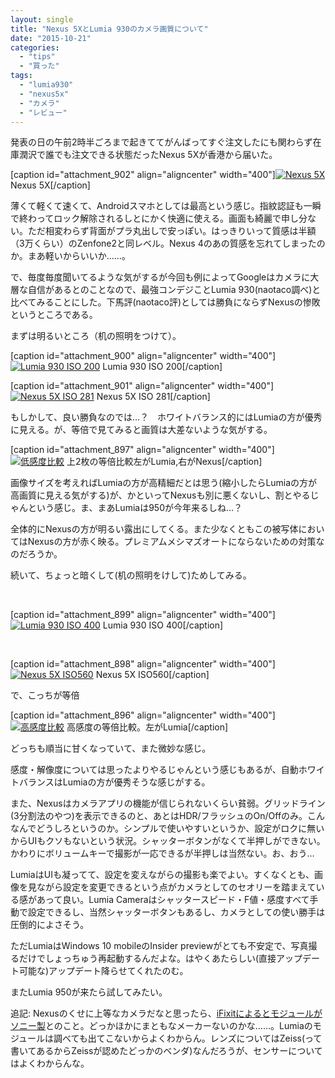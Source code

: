 ```yaml
---
layout: single
title: "Nexus 5XとLumia 930のカメラ画質について"
date: "2015-10-21"
categories: 
  - "tips"
  - "買った"
tags: 
  - "lumia930"
  - "nexus5x"
  - "カメラ"
  - "レビュー"
---
```


発表の日の午前2時半ごろまで起きててがんばってすぐ注文したにも関わらず在庫潤沢で誰でも注文できる状態だったNexus 5Xが香港から届いた。

\[caption id="attachment\_902" align="aligncenter" width="400"\][![Nexus 5X](https://blog.naotaco.com/assets/images/posts/2015/10/WP_20151021_20_10_17_Pro__highres-400x300.jpg)](https://blog.naotaco.com/assets/images/posts/2015/10/WP_20151021_20_10_17_Pro__highres.jpg) Nexus 5X\[/caption\]

薄くて軽くて速くて、Androidスマホとしては最高という感じ。指紋認証も一瞬で終わってロック解除されるしとにかく快適に使える。画面も綺麗で申し分ない。ただ相変わらず背面がプラ丸出しで安っぽい。はっきりいって質感は半額（3万くらい）のZenfone2と同レベル。Nexus 4のあの質感を忘れてしまったのか。まあ軽いからいいか……。

で、毎度毎度聞いてるような気がするが今回も例によってGoogleはカメラに大層な自信があるとのことなので、最強コンデジことLumia 930(naotaco調べ)と比べてみることにした。下馬評(naotaco評)としては勝負にならずNexusの惨敗というところである。

まずは明るいところ（机の照明をつけて）。

\[caption id="attachment\_900" align="aligncenter" width="400"\][![Lumia 930 ISO 200](https://blog.naotaco.com/assets/images/posts/2015/10/WP_20151022_00_02_18_Pro__highres-400x300.jpg)](https://blog.naotaco.com/assets/images/posts/2015/10/WP_20151022_00_02_18_Pro__highres.jpg) Lumia 930 ISO 200\[/caption\]

\[caption id="attachment\_901" align="aligncenter" width="400"\][![Nexus 5X ISO 281](https://blog.naotaco.com/assets/images/posts/2015/10/IMG_20151022_000031-400x300.jpg)](https://blog.naotaco.com/assets/images/posts/2015/10/IMG_20151022_000031.jpg) Nexus 5X ISO 281\[/caption\]

もしかして、良い勝負なのでは…？　ホワイトバランス的にはLumiaの方が優秀に見える。が、等倍で見てみると画質は大差ないような気がする。

\[caption id="attachment\_897" align="aligncenter" width="400"\][![低感度比較](https://blog.naotaco.com/assets/images/posts/2015/10/lumia-nexus-iso200-400x232.jpg)](https://blog.naotaco.com/assets/images/posts/2015/10/lumia-nexus-iso200.jpg) 上2枚の等倍比較左がLumia,右がNexus\[/caption\]

画像サイズを考えればLumiaの方が高精細だとは思う(縮小したらLumiaの方が高画質に見える気がする)が、かといってNexusも別に悪くないし、割とやるじゃんという感じ。ま、まあLumiaは950が今年来るしね…？

全体的にNexusの方が明るい露出にしてくる。また少なくともこの被写体においてはNexusの方が赤く映る。プレミアムメシマズオートにならないための対策なのだろうか。

続いて、ちょっと暗くして(机の照明をけして)ためしてみる。

 

\[caption id="attachment\_899" align="aligncenter" width="400"\][![Lumia 930 ISO 400](https://blog.naotaco.com/assets/images/posts/2015/10/WP_20151022_00_01_21_Pro__highres-400x300.jpg)](https://blog.naotaco.com/assets/images/posts/2015/10/WP_20151022_00_01_21_Pro__highres.jpg) Lumia 930 ISO 400\[/caption\]

 

\[caption id="attachment\_898" align="aligncenter" width="400"\][![Nexus 5X ISO560](https://blog.naotaco.com/assets/images/posts/2015/10/IMG_20151022_000045-400x300.jpg)](https://blog.naotaco.com/assets/images/posts/2015/10/IMG_20151022_000045.jpg) Nexus 5X ISO560\[/caption\]

で、こっちが等倍

\[caption id="attachment\_896" align="aligncenter" width="400"\][![高感度比較](https://blog.naotaco.com/assets/images/posts/2015/10/lumia-nexus-iso800-400x233.jpg)](https://blog.naotaco.com/assets/images/posts/2015/10/lumia-nexus-iso800.jpg) 高感度の等倍比較。左がLumia\[/caption\]

どっちも順当に甘くなっていて、また微妙な感じ。

感度・解像度については思ったよりやるじゃんという感じもあるが、自動ホワイトバランスはLumiaの方が優秀そうな感じがする。

また、Nexusはカメラアプリの機能が信じられないくらい貧弱。グリッドライン(3分割法のやつ)を表示できるのと、あとはHDR/フラッシュのOn/Offのみ。こんなんでどうしろというのか。シンプルで使いやすいというか、設定がロクに無いからUIもクソもないという状況。シャッターボタンがなくて半押しができない。かわりにボリュームキーで撮影が一応できるが半押しは当然ない。お、おう…

LumiaはUIも凝ってて、設定を変えながらの撮影も楽でよい。すくなくとも、画像を見ながら設定を変更できるという点がカメラとしてのセオリーを踏まえている感があって良い。Lumia Cameraはシャッタースピード・F値・感度すべて手動で設定できるし、当然シャッターボタンもあるし、カメラとしての使い勝手は圧倒的によさそう。

ただLumiaはWindows 10 mobileのInsider previewがとても不安定で、写真撮るだけでしょっちゅう再起動するんだよな。はやくあたらしい(直接アップデート可能な)アップデート降らせてくれたのむ。

またLumia 950が来たら試してみたい。

追記: Nexusのくせに上等なカメラだなと思ったら、[iFixitによるとモジュールがソニー製](http://www.itmedia.co.jp/news/articles/1510/24/news021.html)とのこと。どっかほかにまともなメーカーないのかな……。Lumiaのモジュールは調べても出てこないからよくわからん。レンズについてはZeiss(って書いてあるからZeissが認めたどっかのベンダ)なんだろうが、センサーについてはよくわからんな。
